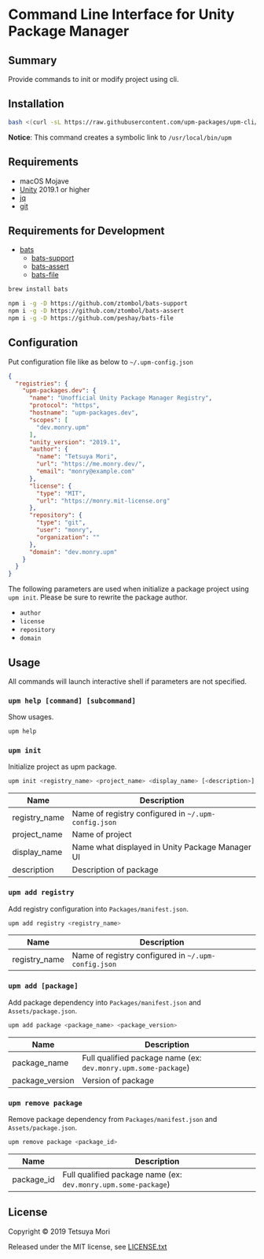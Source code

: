 # Command Line Interface for Unity Package Manager

## Summary

Provide commands to init or modify project using cli.

## Installation

```bash
bash <(curl -sL https://raw.githubusercontent.com/upm-packages/upm-cli/master/scripts/install-latest-release.sh)
```

**Notice**: This command creates a symbolic link to `/usr/local/bin/upm`

## Requirements

* macOS Mojave
* [Unity](https://unity.com/) 2019.1 or higher
* [jq](https://stedolan.github.io/jq/)
* [git](https://git-scm.com/)

## Requirements for Development

* [bats](https://github.com/sstephenson/bats)
    * [bats-support](https://github.com/ztombol/bats-support)
    * [bats-assert](https://github.com/ztombol/bats-assert)
    * [bats-file](https://github.com/peshay/bats-file)

```bash
brew install bats

npm i -g -D https://github.com/ztombol/bats-support
npm i -g -D https://github.com/ztombol/bats-assert
npm i -g -D https://github.com/peshay/bats-file
```

## Configuration

Put configuration file like as below to `~/.upm-config.json`

```json
{
  "registries": {
    "upm-packages.dev": {
      "name": "Unofficial Unity Package Manager Registry",
      "protocol": "https",
      "hostname": "upm-packages.dev",
      "scopes": [
        "dev.monry.upm"
      ],
      "unity_version": "2019.1",
      "author": {
        "name": "Tetsuya Mori",
        "url": "https://me.monry.dev/",
        "email": "monry@example.com"
      },
      "license": {
        "type": "MIT",
        "url": "https://monry.mit-license.org"
      },
      "repository": {
        "type": "git",
        "user": "monry",
        "organization": ""
      },
      "domain": "dev.monry.upm"
    }
  }
}
```

The following parameters are used when initialize a package project using `upm init`.
Please be sure to rewrite the package author.

* `author`
* `license`
* `repository`
* `domain`

## Usage

All commands will launch interactive shell if parameters are not specified.

### `upm help [command] [subcommand]`

Show usages.

```bash
upm help
```

### `upm init`

Initialize project as upm package.

```bash
upm init <registry_name> <project_name> <display_name> [<description>]
```

| Name | Description |
| --- | --- |
| registry_name | Name of registry configured in `~/.upm-config.json` |
| project_name | Name of project |
| display_name | Name what displayed in Unity Package Manager UI |
| description | Description of package |

### `upm add registry`

Add registry configuration into `Packages/manifest.json`.

```bash
upm add registry <registry_name>
```

| Name | Description |
| --- | --- |
| registry_name | Name of registry configured in `~/.upm-config.json` |

### `upm add [package]`

Add package dependency into `Packages/manifest.json` and `Assets/package.json`.

```bash
upm add package <package_name> <package_version>
```

| Name | Description |
| --- | --- |
| package_name | Full qualified package name (ex: `dev.monry.upm.some-package`) |
| package_version | Version of package |

### `upm remove package`

Remove package dependency from `Packages/manifest.json` and `Assets/package.json`.

```bash
upm remove package <package_id>
```

| Name | Description |
| --- | --- |
| package_id | Full qualified package name (ex: `dev.monry.upm.some-package`) |

## License

Copyright &copy; 2019 Tetsuya Mori

Released under the MIT license, see [LICENSE.txt](LICENSE.txt)
